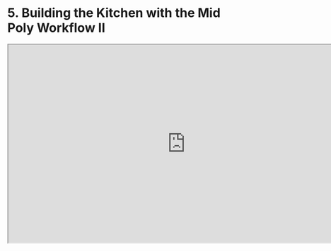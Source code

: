 # 5. Building the Kitchen with the Mid Poly Workflow II

<p><iframe src="https://www.youtube.com/embed/oULowVB13NE?rel=0" width="800" height="450" allowfullscreen="allowfullscreen" allow="accelerometer; autoplay; clipboard-write; encrypted-media; gyroscope; picture-in-picture"></iframe></p>